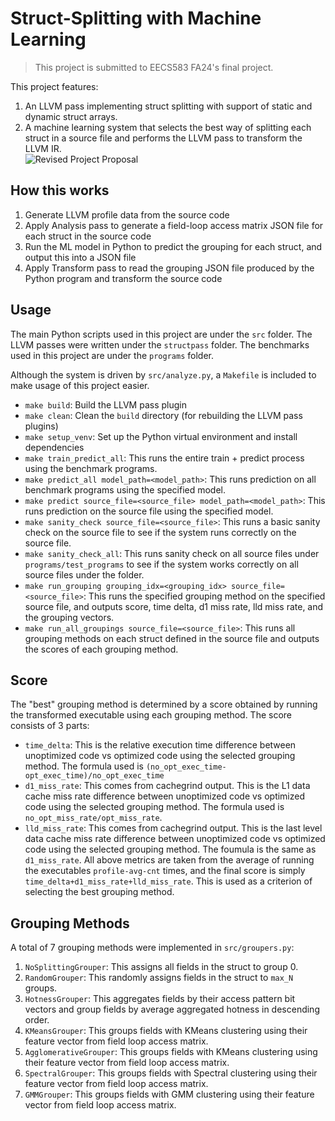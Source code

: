 # Struct-Splitting with Machine Learning 
> This project is submitted to EECS583 FA24's final project.
> 
This project features: 
1. An LLVM pass implementing struct splitting with support of static and dynamic struct arrays.
2. A machine learning system that selects the best way of splitting each struct in a source file and performs the LLVM pass to transform the LLVM IR.     
![Revised Project Proposal](https://github.com/user-attachments/assets/09c8549c-a204-481d-b077-9dc46cc47079)

## How this works 
1. Generate LLVM profile data from the source code
2. Apply Analysis pass to generate a field-loop access matrix JSON file for each struct in the source code
3. Run the ML model in Python to predict the grouping for each struct, and output this into a JSON file
4. Apply Transform pass to read the grouping JSON file produced by the Python program and transform the source code

## Usage
The main Python scripts used in this project are under the `src` folder. The LLVM passes were written under the `structpass` folder. The benchmarks used in this project are under the `programs` folder. 

Although the system is driven by `src/analyze.py`,  a `Makefile` is included to make usage of this project easier. 
- `make build`: Build the LLVM pass plugin
- `make clean`: Clean the `build` directory (for rebuilding the LLVM pass plugins)
- `make setup_venv`: Set up the Python virtual environment and install dependencies
- `make train_predict_all`: This runs the entire train + predict process using the benchmark programs.
- `make predict_all model_path=<model_path>`: This runs prediction on all benchmark programs using the specified model.
- `make predict source_file=<source_file> model_path=<model_path>`: This runs prediction on the source file using the specified model.
- `make sanity_check source_file=<source_file>`: This runs a basic sanity check on the source file to see if the system runs correctly on the source file.
- `make sanity_check_all`: This runs sanity check on all source files under `programs/test_programs` to see if the system works correctly on all source files under the folder.
- `make run_grouping grouping_idx=<grouping_idx> source_file=<source_file>`: This runs the specified grouping method on the specified source file, and outputs score, time delta, d1 miss rate, lld miss rate, and the grouping vectors. 
- `make run_all_groupings source_file=<source_file>`: This runs all grouping methods on each struct defined in the source file and outputs the scores of each grouping method.


## Score 
The "best" grouping method is determined by a score obtained by running the transformed executable using each grouping method. The score consists of 3 parts: 
- `time_delta`: This is the relative execution time difference between unoptimized code vs optimized code using the selected grouping method. The formula used is `(no_opt_exec_time-opt_exec_time)/no_opt_exec_time`
- `d1_miss_rate`: This comes from cachegrind output. This is the L1 data cache miss rate difference between unoptimized code vs optimized code using the selected grouping method. The formula used is `no_opt_miss_rate/opt_miss_rate`.
- `lld_miss_rate`: This comes from cachegrind output. This is the last level data cache miss rate difference between unoptimized code vs optimized code using the selected grouping method. The foumula is the same as `d1_miss_rate`.
All above metrics are taken from the average of running the executables `profile-avg-cnt` times, and the final score is simply `time_delta+d1_miss_rate+lld_miss_rate`. This is used as a criterion of selecting the best grouping method.

## Grouping Methods 
A total of 7 grouping methods were implemented in `src/groupers.py`: 
1. `NoSplittingGrouper`: This assigns all fields in the struct to group 0.
2. `RandomGrouper`: This randomly assigns fields in the struct to `max_N` groups.
3. `HotnessGrouper`: This aggregates fields by their access pattern bit vectors and group fields by average aggregated hotness in descending order.
4. `KMeansGrouper`: This groups fields with KMeans clustering using their feature vector from field loop access matrix.
5. `AgglomerativeGrouper`: This groups fields with KMeans clustering using their feature vector from field loop access matrix.
6. `SpectralGrouper`: This groups fields with Spectral clustering using their feature vector from field loop access matrix.
7. `GMMGrouper`: This groups fields with GMM clustering using their feature vector from field loop access matrix.
